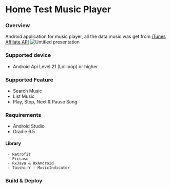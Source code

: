 # Home Test Music Player

### Overview
Android application for music player, all the data music was get from [iTunes Affilate API](https://affiliate.itunes.apple.com/resources/)
![Untitled presentation](https://user-images.githubusercontent.com/8165930/124352537-e7c33800-dc2a-11eb-8a9b-b1c30afa4e32.jpg)

### Supported device
- Android Api Level 21 (Lollipop) or higher

### Supported Feature
- Search Music
- List Music
- Play, Stop, Next & Pause Song

### Requirements
- Android Studio
- Gradle 6.5
#### Library
     - Retrofit
     - Piccaso
     - RxJava & RxAndroid
     - Taishi-Y - MusicIndicator

### Build & Deploy
